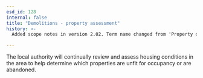 ```yaml
---
esd_id: 128
internal: false
title: "Demolitions - property assessment"
history: >-
  Added scope notes in version 2.02. Term name changed from 'Property demolition - regeneration service - properties affected' to 'Land and property - demolitions - assessment' in version 3.00. Name changed to 'Demolitions - property assessment' in version 4.00.

---
```


The local authority will continually review and assess housing conditions in the area to help determine which properties are unfit for occupancy or are abandoned.

